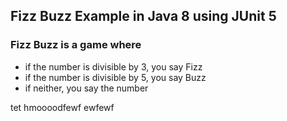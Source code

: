 ## Fizz Buzz Example in Java 8 using JUnit 5

### Fizz Buzz is a game where
- if the number is divisible by 3, you say Fizz
- if the number is divisible by 5, you say Buzz
- if neither, you say the number


tet hmoooodfewf ewfewf

